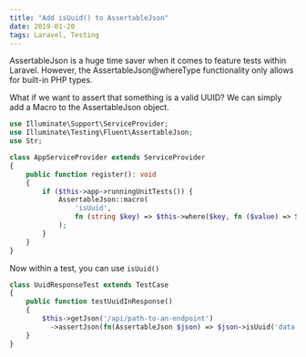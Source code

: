 ```yaml
---
title: "Add isUuid() to AssertableJson"
date: 2019-01-20
tags: Laravel, Testing
---
```


AssertableJson is a huge time saver when it comes to feature tests within Laravel. However, the AssertableJson@whereType functionality only allows for built-in PHP types.

What if we want to assert that something is a valid UUID?  We can simply add a Macro to the AssertableJson object.

```php
use Illuminate\Support\ServiceProvider;
use Illuminate\Testing\Fluent\AssertableJson;
use Str;

class AppServiceProvider extends ServiceProvider
{
    public function register(): void
    {
        if ($this->app->runningUnitTests()) {
            AssertableJson::macro(
                'isUuid',
                fn (string $key) => $this->where($key, fn ($value) => Str::isUuid($value))
            );
        }
    }
}
```

Now within a test, you can use `isUuid()`

```php
class UuidResponseTest extends TestCase
{
    public function testUuidInResponse()
    {
        $this->getJson('/api/path-to-an-endpoint')
          ->assertJson(fn(AssertableJson $json) => $json->isUuid('data.user.uuid'));
    }
}
```

